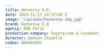 ```yaml
---
title: Hennessy X.O.
date: 2023-11-17 14:37:00 Z
image: "/uploads/hennessy-img.jpg"
brand: Hennessy X.O
agency: DDB Paris
production-company: Superprime & Loveboat
director: Damien Chazelle
video: 885664292
---
```


